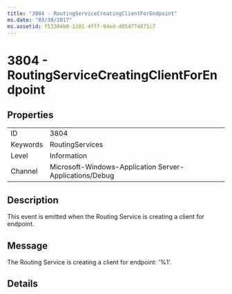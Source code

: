 ```yaml
---
title: "3804 - RoutingServiceCreatingClientForEndpoint"
ms.date: "03/30/2017"
ms.assetid: f53304b0-1201-4fff-94ed-d054774871c7
---
```

# 3804 - RoutingServiceCreatingClientForEndpoint
## Properties  
  
|||  
|-|-|  
|ID|3804|  
|Keywords|RoutingServices|  
|Level|Information|  
|Channel|Microsoft-Windows-Application Server-Applications/Debug|  
  
## Description  
 This event is emitted when the Routing Service is creating a client for endpoint.  
  
## Message  
 The Routing Service is creating a client for endpoint: '%1'.  
  
## Details
